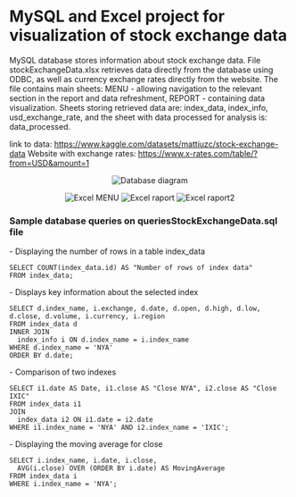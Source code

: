 # MySQL and Excel project for visualization of stock exchange data

MySQL database stores information about stock exchange data. File stockExchangeData.xlsx retrieves data directly from the database using ODBC, as well as currency exchange rates directly from the website. The file contains main sheets: MENU - allowing navigation to the relevant section in the report and data refreshment, REPORT - containing data visualization. Sheets storing retrieved data are: index_data, index_info, usd_exchange_rate, and the sheet with data processed for analysis is: data_processed.

link to data: https://www.kaggle.com/datasets/mattiuzc/stock-exchange-data
Website with exchange rates: https://www.x-rates.com/table/?from=USD&amount=1


<p align="center"> <img src="https://github.com/KrystianJamrogiewicz/Excel_MySQL_Stock_Exchange_Data/assets/155767356/1338fd80-9b2b-4c52-91c9-d2f667b9aa8c" alt="Database diagram"> </p>


<p align="center"> <img src="https://github.com/KrystianJamrogiewicz/Excel_MySQL_Stock_Exchange_Data/assets/155767356/360e57ac-67ff-4be2-8864-ded5bde8ef16" alt="Excel MENU">
<img src="https://github.com/KrystianJamrogiewicz/Excel_MySQL_Stock_Exchange_Data/assets/155767356/de9c5c1d-eff1-4a04-a897-376d6ca4698c" alt="Excel raport">
<img src="https://github.com/KrystianJamrogiewicz/Excel_MySQL_Stock_Exchange_Data/assets/155767356/cdf6e25e-34bd-418e-8ae0-4ab4068cc420" alt="Excel raport2 "> </p>


<h3> Sample database queries on queriesStockExchangeData.sql file </h3>
<p>
- Displaying the number of rows in a table index_data
  
    SELECT COUNT(index_data.id) AS "Number of rows of index data"
    FROM index_data;
</p>
<p>
- Displays key information about the selected index
  
    SELECT d.index_name, i.exchange, d.date, d.open, d.high, d.low, d.close, d.volume, i.currency, i.region
    FROM index_data d
    INNER JOIN
      index_info i ON d.index_name = i.index_name
    WHERE d.index_name = 'NYA'
    ORDER BY d.date;
</p>
<p>
- Comparison of two indexes
  
    SELECT i1.date AS Date, i1.close AS "Close NYA", i2.close AS "Close IXIC"
    FROM index_data i1
    JOIN 
      index_data i2 ON i1.date = i2.date
    WHERE i1.index_name = 'NYA' AND i2.index_name = 'IXIC';
</p>
<p>
- Displaying the moving average for close
  
    SELECT i.index_name, i.date, i.close, 
      AVG(i.close) OVER (ORDER BY i.date) AS MovingAverage
    FROM index_data i
    WHERE i.index_name = 'NYA';
</p>





